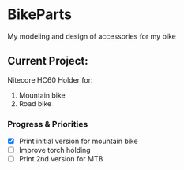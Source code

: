 # BikeParts
My modeling and design of accessories for my bike

## Current Project:
Nitecore HC60 Holder for:
1. Mountain bike
2. Road bike

### Progress & Priorities
 - [x] Print initial version for mountain bike
 - [ ] Improve torch holding
 - [ ] Print 2nd version for MTB
